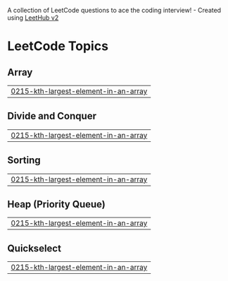 A collection of LeetCode questions to ace the coding interview! - Created using [LeetHub v2](https://github.com/arunbhardwaj/LeetHub-2.0)
<!---LeetCode Topics Start-->
# LeetCode Topics
## Array
|  |
| ------- |
| [0215-kth-largest-element-in-an-array](https://github.com/robbray-dev/Leetcode/tree/master/0215-kth-largest-element-in-an-array) |
## Divide and Conquer
|  |
| ------- |
| [0215-kth-largest-element-in-an-array](https://github.com/robbray-dev/Leetcode/tree/master/0215-kth-largest-element-in-an-array) |
## Sorting
|  |
| ------- |
| [0215-kth-largest-element-in-an-array](https://github.com/robbray-dev/Leetcode/tree/master/0215-kth-largest-element-in-an-array) |
## Heap (Priority Queue)
|  |
| ------- |
| [0215-kth-largest-element-in-an-array](https://github.com/robbray-dev/Leetcode/tree/master/0215-kth-largest-element-in-an-array) |
## Quickselect
|  |
| ------- |
| [0215-kth-largest-element-in-an-array](https://github.com/robbray-dev/Leetcode/tree/master/0215-kth-largest-element-in-an-array) |
<!---LeetCode Topics End-->